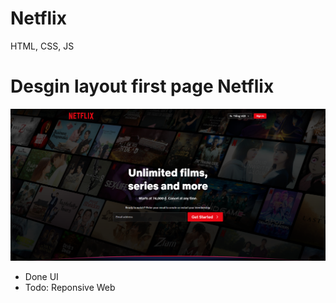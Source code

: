 # Netflix
HTML, CSS, JS

# Desgin layout first page Netflix
![alt text](image.png)
- Done UI
- Todo: Reponsive Web
